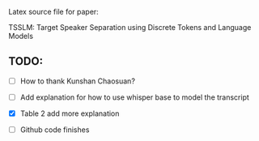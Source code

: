 Latex source file for paper:

TSSLM: Target Speaker Separation using Discrete Tokens and Language Models


## TODO:

- [ ] How to thank Kunshan Chaosuan?
- [ ] Add explanation for how to use whisper base to model the transcript
- [x] Table 2 add more explanation 
- [ ] Github code finishes



